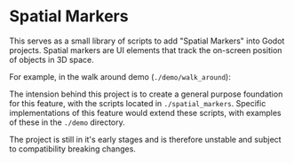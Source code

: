 # Spatial Markers

This serves as a small library of scripts to add "Spatial Markers" into Godot projects. Spatial markers are UI elements that track the on-screen position of objects in 3D space.

For example, in the walk around demo (```./demo/walk_around```):

<!--- Embed an image here -->

The intension behind this project is to create a general purpose foundation for this feature, with the scripts located in `./spatial_markers`. Specific implementations of this feature would extend these scripts, with examples of these in the `./demo` directory.

The project is still in it's early stages and is therefore unstable and subject to compatibility breaking changes.
